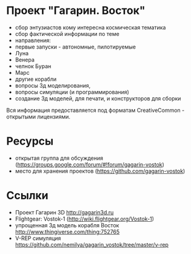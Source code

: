 Проект "Гагарин. Восток"
========================

* сбор энтузиастов кому интересна космическая тематика
* сбор фактической информации по теме
* направления:
 * первые запуски - автономные, пилотируемые
 * Луна
 * Венера
 * челнок Буран
 * Марс
 * другие корабли 
* вопросы 3д моделирования, 
* вопросы симуляции (и программирования)
* создание 3д моделей, для печати, и конструкторов для сборки

Вся информация предоставляется под форматам CreativeCommon - открытыми лицензиями.

Ресурсы
=======

* открытая группа для обсуждения (https://groups.google.com/forum/#!forum/gagarin-vostok)
* место для хранения проектов (https://github.com/gagarin-vostok)

Ссылки
======

* Проект Гагарин 3D http://gagarin3d.ru
* Flightgear: Vostok-1 (http://wiki.flightgear.org/Vostok-1)
* упрощенная 3д модель корабля Восток http://www.thingiverse.com/thing:752765
* V-REP симуляция https://github.com/nemilya/gagarin_vostok/tree/master/v-rep
